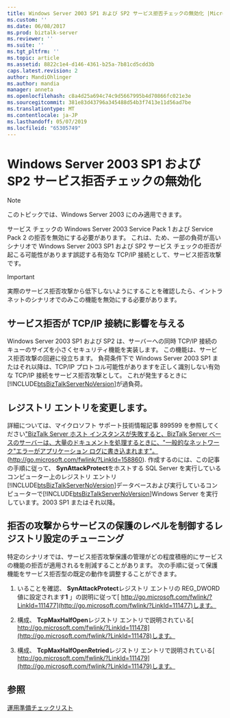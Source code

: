 ```yaml
---
title: Windows Server 2003 SP1 および SP2 サービス拒否チェックの無効化 |Microsoft Docs
ms.custom: ''
ms.date: 06/08/2017
ms.prod: biztalk-server
ms.reviewer: ''
ms.suite: ''
ms.tgt_pltfrm: ''
ms.topic: article
ms.assetid: 8822c1e4-d146-4361-b25a-7b81cd5cdd3b
caps.latest.revision: 2
author: MandiOhlinger
ms.author: mandia
manager: anneta
ms.openlocfilehash: c8a4d25a694c74c9d5667995b4d70866fc021e3e
ms.sourcegitcommit: 381e83d43796a345488d54b3f7413e11d56ad7be
ms.translationtype: MT
ms.contentlocale: ja-JP
ms.lasthandoff: 05/07/2019
ms.locfileid: "65305749"
---
```

# <a name="disabling-windows-server-2003-sp1-and-sp2-denial-of-service-checking"></a>Windows Server 2003 SP1 および SP2 サービス拒否チェックの無効化
> [!NOTE]  
>  このトピックでは、Windows Server 2003 にのみ適用できます。  
  
 サービス チェックの Windows Server 2003 Service Pack 1 および Service Pack 2 の拒否を無効にする必要があります。 これは、ため、一部の負荷が高いシナリオで Windows Server 2003 SP1 および SP2 サービス チェックの拒否が起こる可能性があります誤認する有効な TCP/IP 接続として、サービス拒否攻撃です。  
  
> [!IMPORTANT]  
>  実際のサービス拒否攻撃から低下しないようにすることを確認したら、イントラネットのシナリオでのみこの機能を無効にする必要があります。  
  
## <a name="how-denial-of-service-can-affect-tcpip-connections"></a>サービス拒否が TCP/IP 接続に影響を与える  
 Windows Server 2003 SP1 および SP2 は、サーバーへの同時 TCP/IP 接続のキューのサイズを小さくセキュリティ機能を実装します。 この機能は、サービス拒否攻撃の回避に役立ちます。 負荷条件下で Windows Server 2003 SP1 またはそれ以降は、TCP/IP プロトコル可能性がありますを正しく識別しない有効な TCP/IP 接続をサービス拒否攻撃として。 これが発生するときに[!INCLUDE[btsBizTalkServerNoVersion](../includes/btsbiztalkservernoversion-md.md)]が過負荷。  
  
## <a name="modifying-the-registry-entry"></a>レジストリ エントリを変更します。  
 詳細については、マイクロソフト サポート技術情報記事 899599 を参照してください["BizTalk Server ホスト インスタンスが失敗すると、BizTalk Server ベースのサーバーは、大量のドキュメントを処理するときに、"一般的なネットワーク"エラーがアプリケーション ログに書き込まれます"。](http://go.microsoft.com/fwlink/?LinkId=158860) (<http://go.microsoft.com/fwlink/?LinkId=158860>). 作成するのには、この記事の手順に従って、 **SynAttackProtect**をホストする SQL Server を実行しているコンピューター上のレジストリ エントリ[!INCLUDE[btsBizTalkServerNoVersion](../includes/btsbiztalkservernoversion-md.md)]データベースおよび実行しているコンピューターで[!INCLUDE[btsBizTalkServerNoVersion](../includes/btsbiztalkservernoversion-md.md)]Windows Server を実行しています。2003 SP1 またはそれ以降。  
  
## <a name="tuning-registry-settings-that-govern-the-level-of-denial-of-service-attack-protection"></a>拒否の攻撃からサービスの保護のレベルを制御するレジストリ設定のチューニング  
 特定のシナリオでは、サービス拒否攻撃保護の管理がどの程度積極的にサービスの機能の拒否が適用されるを削減することがあります。 次の手順に従って保護機能をサービス拒否型の既定の動作を調整することができます。  
  
1.  いることを確認、 **SynAttackProtect**レジストリ エントリの REG_DWORD 値に設定されます**1** 」の説明に従って[ http://go.microsoft.com/fwlink/?LinkId=111477](http://go.microsoft.com/fwlink/?LinkId=111477)します。  
  
2.  構成、 **TcpMaxHalfOpen**レジストリ エントリで説明されている[ http://go.microsoft.com/fwlink/?LinkId=111478](http://go.microsoft.com/fwlink/?LinkId=111478)します。  
  
3.  構成、 **TcpMaxHalfOpenRetried**レジストリ エントリで説明されている[ http://go.microsoft.com/fwlink/?LinkId=111479](http://go.microsoft.com/fwlink/?LinkId=111479)します。  
  
## <a name="see-also"></a>参照  
 [運用準備チェックリスト](../technical-guides/operational-readiness-checklists.md)